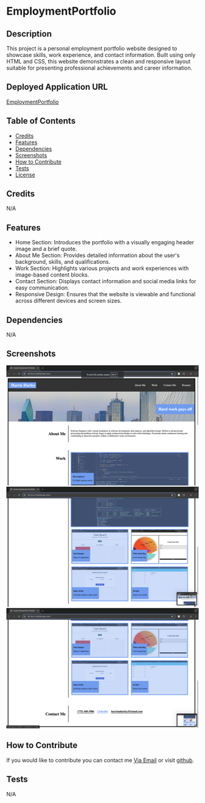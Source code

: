 # EmploymentPortfolio

    
## Description

This project is a personal employment portfolio website designed to showcase skills, work experience, and contact information. Built using only HTML and CSS, this website demonstrates a clean and responsive layout suitable for presenting professional achievements and career information.

## Deployed Application URL

[EmploymentPortfolio](https://harrismhurley.github.io/Employment-Portfolio/)

## Table of Contents
* [Credits](#credits)
* [Features](#features)
* [Dependencies](#dependencies)
* [Screenshots](#screenshots)
* [How to Contribute](#how-to-contribute)
* [Tests](#tests)
* [License](#license)

## Credits

N/A

## Features

- Home Section: Introduces the portfolio with a visually engaging header image and a brief quote.
- About Me Section: Provides detailed information about the user's background, skills, and qualifications.
- Work Section: Highlights various projects and work experiences with image-based content blocks.
- Contact Section: Displays contact information and social media links for easy communication.
- Responsive Design: Ensures that the website is viewable and functional across different devices and screen sizes.

## Dependencies

N/A

## Screenshots

![About me and work](./Assets/Images/portfolioHeader.png)
![Work](./Assets/Images/Work.png)
![Contact Info](./Assets/Images/contact.png)

## How to Contribute
If you would like to contribute you can contact me [Via Email](mailto:harrismhurley@icloud.com?subject=[GitHub]%20Dev%20Connect) or visit [github](https://github.com/harrismhurley).

## Tests

N/A
